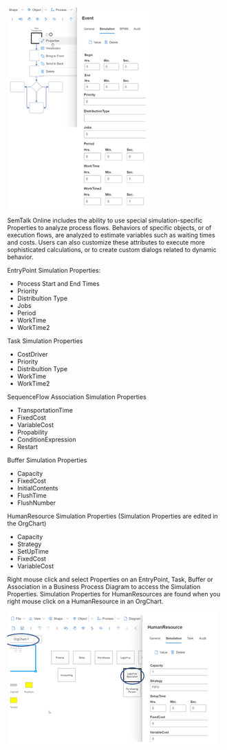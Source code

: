 ![SimStartEvent](./images/SimStartEventAll.png)

SemTalk Online includes the ability to use special simulation-specific Properties to analyze process flows. Behaviors of specific objects, or of execution flows, are analyzed to estimate variables such as waiting times and costs. Users can also customize these attributes to execute more sophisticated calculations, or to create custom dialogs related to dynamic behavior. 

EntryPoint Simulation Properties:
* Process Start and End Times
* Priority
* Distribultion Type
* Jobs
* Period
* WorkTime
* WorkTime2

Task Simulation Properties
* CostDriver
* Priority
* Distribultion Type
* WorkTime
* WorkTime2

SequenceFlow Association Simulation Properties
* TransportationTime
* FixedCost
* VariableCost
* Propability
* ConditionExpression
* Restart

Buffer Simulation Properties
* Capacity
* FixedCost
* InitialContents
* FlushTime
* FlushNumber

HumanResource Simulation Properties (Simulation Properties are edited in the OrgChart)
* Capacity
* Strategy
* SetUpTime
* FixedCost
* VariableCost

Right mouse click and select Properties on an EntryPoint, Task, Buffer or Association in a Business Process Diagram to access the Simulation Properties. Simulation Properties for HumanResources are found when you right mouse click on a HumanResource in an OrgChart.

![SimHumanRessources](./images/SimulationHumanResources.png)
